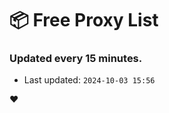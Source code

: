 # :package: Free Proxy List
### Updated every 15 minutes.

- Last updated: `2024-10-03 15:56`

:heart:
